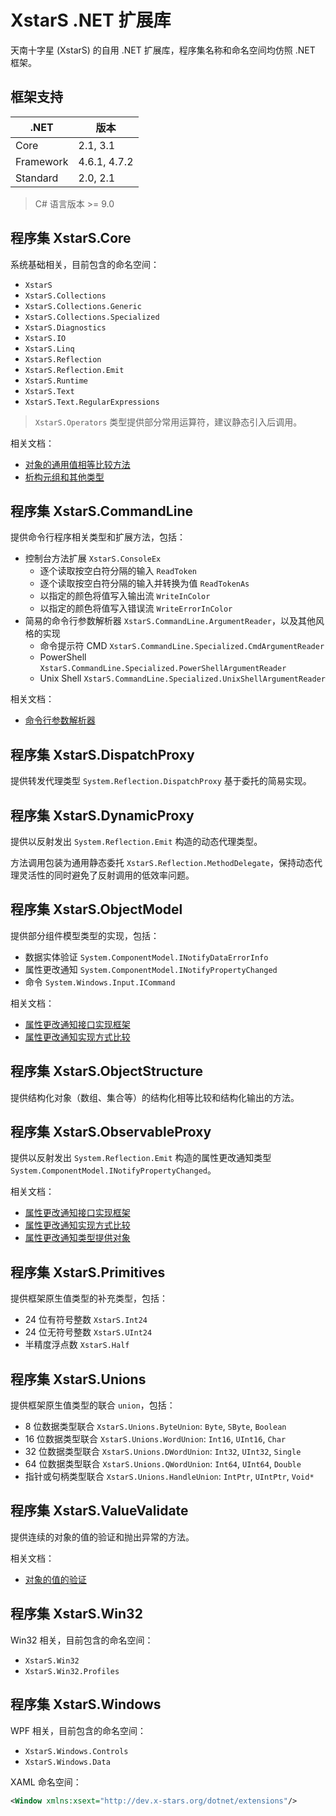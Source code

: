 ﻿# XstarS .NET 扩展库

天南十字星 (XstarS) 的自用 .NET 扩展库，程序集名称和命名空间均仿照 .NET 框架。

## 框架支持

| .NET      | 版本         |
| --------- | ------------ |
| Core      | 2.1, 3.1     |
| Framework | 4.6.1, 4.7.2 |
| Standard  | 2.0, 2.1     |

> C# 语言版本 >= 9.0

## 程序集 XstarS.Core

系统基础相关，目前包含的命名空间：

* `XstarS`
* `XstarS.Collections`
* `XstarS.Collections.Generic`
* `XstarS.Collections.Specialized`
* `XstarS.Diagnostics`
* `XstarS.IO`
* `XstarS.Linq`
* `XstarS.Reflection`
* `XstarS.Reflection.Emit`
* `XstarS.Runtime`
* `XstarS.Text`
* `XstarS.Text.RegularExpressions`

> `XstarS.Operators` 类型提供部分常用运算符，建议静态引入后调用。

相关文档：

* [对象的通用值相等比较方法](Documentation/ValueEquals.md)
* [析构元组和其他类型](https://docs.microsoft.com/zh-cn/dotnet/csharp/deconstruct)

## 程序集 XstarS.CommandLine

提供命令行程序相关类型和扩展方法，包括：

* 控制台方法扩展 `XstarS.ConsoleEx`
  * 逐个读取按空白符分隔的输入 `ReadToken`
  * 逐个读取按空白符分隔的输入并转换为值 `ReadTokenAs`
  * 以指定的颜色将值写入输出流 `WriteInColor`
  * 以指定的颜色将值写入错误流 `WriteErrorInColor`
* 简易的命令行参数解析器 `XstarS.CommandLine.ArgumentReader`，以及其他风格的实现
  * 命令提示符 CMD `XstarS.CommandLine.Specialized.CmdArgumentReader`
  * PowerShell `XstarS.CommandLine.Specialized.PowerShellArgumentReader`
  * Unix Shell `XstarS.CommandLine.Specialized.UnixShellArgumentReader`

相关文档：

* [命令行参数解析器](Documentation/ArgumentReaders.md)

## 程序集 XstarS.DispatchProxy

提供转发代理类型 `System.Reflection.DispatchProxy` 基于委托的简易实现。

## 程序集 XstarS.DynamicProxy

提供以反射发出 `System.Reflection.Emit` 构造的动态代理类型。

方法调用包装为通用静态委托 `XstarS.Reflection.MethodDelegate`，保持动态代理灵活性的同时避免了反射调用的低效率问题。

## 程序集 XstarS.ObjectModel

提供部分组件模型类型的实现，包括：

* 数据实体验证 `System.ComponentModel.INotifyDataErrorInfo`
* 属性更改通知 `System.ComponentModel.INotifyPropertyChanged`
* 命令 `System.Windows.Input.ICommand`

相关文档：

* [属性更改通知接口实现框架](Documentation/ObservableObject.md)
* [属性更改通知实现方式比较](Documentation/ObservableObjectCompare.md)

## 程序集 XstarS.ObjectStructure

提供结构化对象（数组、集合等）的结构化相等比较和结构化输出的方法。

## 程序集 XstarS.ObservableProxy

提供以反射发出 `System.Reflection.Emit` 构造的属性更改通知类型 `System.ComponentModel.INotifyPropertyChanged`。

相关文档：

* [属性更改通知接口实现框架](Documentation/ObservableObject.md)
* [属性更改通知实现方式比较](Documentation/ObservableObjectCompare.md)
* [属性更改通知类型提供对象](Documentation/ObservableTypeProvider.md)

## 程序集 XstarS.Primitives

提供框架原生值类型的补充类型，包括：

* 24 位有符号整数 `XstarS.Int24`
* 24 位无符号整数 `XstarS.UInt24`
* 半精度浮点数 `XstarS.Half`

## 程序集 XstarS.Unions

提供框架原生值类型的联合 `union`，包括：

* 8 位数据类型联合 `XstarS.Unions.ByteUnion`: `Byte`, `SByte`, `Boolean`
* 16 位数据类型联合 `XstarS.Unions.WordUnion`: `Int16`, `UInt16`, `Char`
* 32 位数据类型联合 `XstarS.Unions.DWordUnion`: `Int32`, `UInt32`, `Single`
* 64 位数据类型联合 `XstarS.Unions.QWordUnion`: `Int64`, `UInt64`, `Double`
* 指针或句柄类型联合 `XstarS.Unions.HandleUnion`: `IntPtr`, `UIntPtr`, `Void*`

## 程序集 XstarS.ValueValidate

提供连续的对象的值的验证和抛出异常的方法。

相关文档：

* [对象的值的验证](Documentation/ValueValidate.md)

## 程序集 XstarS.Win32

Win32 相关，目前包含的命名空间：

* `XstarS.Win32`
* `XstarS.Win32.Profiles`

## 程序集 XstarS.Windows

WPF 相关，目前包含的命名空间：

* `XstarS.Windows.Controls`
* `XstarS.Windows.Data`

XAML 命名空间：

``` XML
<Window xmlns:xsext="http://dev.x-stars.org/dotnet/extensions"/>
```
